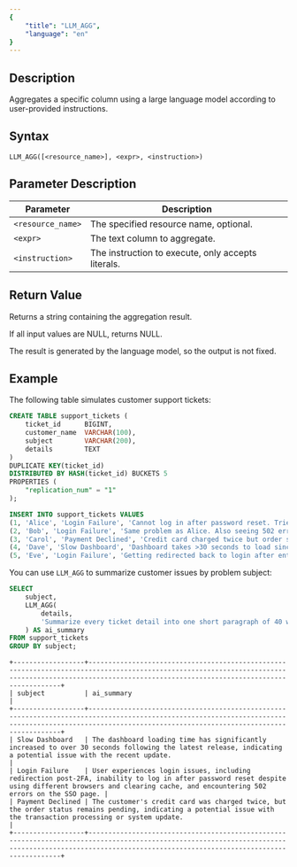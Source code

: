 ```yaml
---
{
    "title": "LLM_AGG",
    "language": "en"
}
---
```


## Description

Aggregates a specific column using a large language model according to user-provided instructions.

## Syntax

`LLM_AGG([<resource_name>], <expr>, <instruction>)`

## Parameter Description

| Parameter         | Description                                             |
| ----------------- | ------------------------------------------------------- |
| `<resource_name>` | The specified resource name, optional.                  |
| `<expr>`          | The text column to aggregate.                           |
| `<instruction>`   | The instruction to execute, only accepts literals.      |

## Return Value

Returns a string containing the aggregation result.

If all input values are NULL, returns NULL.

The result is generated by the language model, so the output is not fixed.

## Example

The following table simulates customer support tickets:
```sql
CREATE TABLE support_tickets (
    ticket_id      BIGINT,
    customer_name  VARCHAR(100),
    subject        VARCHAR(200),
    details        TEXT
)
DUPLICATE KEY(ticket_id)
DISTRIBUTED BY HASH(ticket_id) BUCKETS 5
PROPERTIES (
    "replication_num" = "1"
);

INSERT INTO support_tickets VALUES
(1, 'Alice', 'Login Failure', 'Cannot log in after password reset. Tried clearing cache and different browsers.'),
(2, 'Bob', 'Login Failure', 'Same problem as Alice. Also seeing 502 errors on the SSO page.'),
(3, 'Carol', 'Payment Declined', 'Credit card charged twice but order still shows pending.'),
(4, 'Dave', 'Slow Dashboard', 'Dashboard takes >30 seconds to load since the last release.'),
(5, 'Eve', 'Login Failure', 'Getting redirected back to login after entering 2FA code.');
```

You can use `LLM_AGG` to summarize customer issues by problem subject:
```sql
SELECT
    subject,
    LLM_AGG(
        details,
        'Summarize every ticket detail into one short paragraph of 40 words or less.'
    ) AS ai_summary
FROM support_tickets
GROUP BY subject;
```

```text
+------------------+-----------------------------------------------------------------------------------------------------------------------------------------------------------------------------------------------------------+
| subject          | ai_summary                                                                                                                                                                                                |
+------------------+-----------------------------------------------------------------------------------------------------------------------------------------------------------------------------------------------------------+
| Slow Dashboard   | The dashboard loading time has significantly increased to over 30 seconds following the latest release, indicating a potential issue with the recent update.                                              |
| Login Failure    | User experiences login issues, including redirection post-2FA, inability to log in after password reset despite using different browsers and clearing cache, and encountering 502 errors on the SSO page. |
| Payment Declined | The customer's credit card was charged twice, but the order status remains pending, indicating a potential issue with the transaction processing or system update.                                        |
+------------------+-----------------------------------------------------------------------------------------------------------------------------------------------------------------------------------------------------------+
```